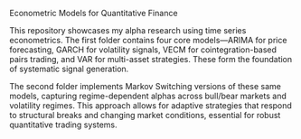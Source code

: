 Econometric Models for Quantitative Finance

This repository showcases my alpha research using time series econometrics. The first folder contains four core models—ARIMA for price forecasting, GARCH for volatility signals, VECM for cointegration-based pairs trading, and VAR for multi-asset strategies. These form the foundation of systematic signal generation.

The second folder implements Markov Switching versions of these same models, capturing regime-dependent alphas across bull/bear markets and volatility regimes. This approach allows for adaptive strategies that respond to structural breaks and changing market conditions, essential for robust quantitative trading systems.
